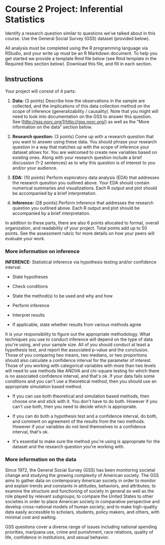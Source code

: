 # Course 2 Project: Inferential Statistics

Identify a research question similar to questions we’ve talked about in this course. Use the General Social Survey (GSS) dataset (provided below).

All analysis must be completed using the R programming language via RStudio, and your write up must be an R Markdown document. To help you get started we provide a template Rmd file below (see Rmd template in the Required files section below). Download this file, and fill in each section.

## Instructions 

Your project will consist of 4 parts:

1. **Data:** (3 points) Describe how the observations in the sample are collected, and the implications of this data collection method on the scope of inference (generalizability / causality). Note that you might will need to look into documentation on the GSS to answer this question. See [http://gss.norc.org/](http://gss.norc.org/) as well as the "More information on the data" section below.

2. **Research question:** (3 points) Come up with a research question that you want to answer using these data. You should phrase your research question in a way that matches up with the scope of inference your dataset allows for. You are welcomed to create new variables based on existing ones. Along with your research question include a brief discussion (1-2 sentences) as to why this question is of interest to you and/or your audience.

3. **EDA:** (10 points) Perform exploratory data analysis (EDA) that addresses the research question you outlined above. Your EDA should contain numerical summaries and visualizations. Each R output and plot should be accompanied by a brief interpretation.

4. **Inference:** (28 points) Perform inference that addresses the research question you outlined above. Each R output and plot should be accompanied by a brief interpretation.

In addition to these parts, there are also 6 points allocated to format, overall organization, and readability of your project. Total points add up to 50 points. See the assessment rubric for more details on how your peers will evaluate your work.


### More information on inference

**INFERENCE:** Statistical inference via hypothesis testing and/or confidence interval.

- State hypotheses

- Check conditions

- State the method(s) to be used and why and how

- Perform inference

- Interpret results

- If applicable, state whether results from various methods agree

It is your responsibility to figure out the appropriate methodology. What techniques you use to conduct inference will depend on the type of data you're using, and your sample size. All of you should conduct at least a hypothesis test, and report the associated p-value and the conclusion. Those of you comparing two means, two medians, or two proportions should also calculate a confidence interval for the parameter of interest. Those of you working with categorical variables with more than two levels will need to use methods like ANOVA and chi-square testing for which there is no associated confidence interval, and that's ok. If your data fails some conditions and you can't use a theoretical method, then you should use an appropriate simulation based method.

- If you can use both theoretical and simulation based methods, then choose one and stick with it. You don't have to do both. However if you can't use both, then you need to decide which is appropriate.

- If you can do both a hypothesis test and a confidence interval, do both, and comment on agreement of the results from the two methods. However if your variables do not lend themselves to a confidence interval, that's ok.

- It's essential to make sure the method you're using is appropriate for the dataset and the research question you're working with.

### More information on the data

Since 1972, the General Social Survey (GSS) has been monitoring societal change and studying the growing complexity of American society. The GSS aims to gather data on contemporary American society in order to monitor and explain trends and constants in attitudes, behaviors, and attributes; to examine the structure and functioning of society in general as well as the role played by relevant subgroups; to compare the United States to other societies in order to place American society in comparative perspective and develop cross-national models of human society; and to make high-quality data easily accessible to scholars, students, policy makers, and others, with minimal cost and waiting.

GSS questions cover a diverse range of issues including national spending priorities, marijuana use, crime and punishment, race relations, quality of life, confidence in institutions, and sexual behavior.

